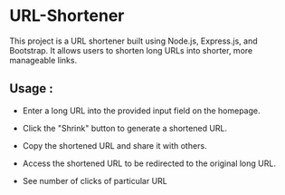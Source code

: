# URL-Shortener
This project is a URL shortener built using Node.js, Express.js, and Bootstrap. It allows users to shorten long URLs into shorter, more manageable links.

## Usage : 
- Enter a long URL into the provided input field on the homepage.
* Click the "Shrink" button to generate a shortened URL.
+ Copy the shortened URL and share it with others.
- Access the shortened URL to be redirected to the original long URL.
* See number of clicks of particular URL
